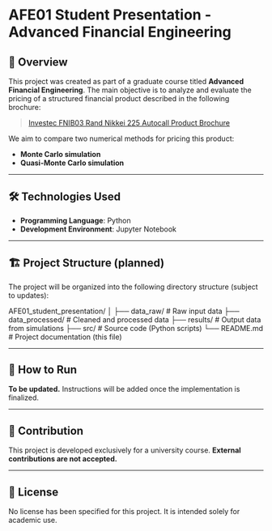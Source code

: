 # AFE01 Student Presentation - Advanced Financial Engineering

## 📌 Overview

This project was created as part of a graduate course titled **Advanced Financial Engineering**. The main objective is to analyze and evaluate the pricing of a structured financial product described in the following brochure:

> [Investec FNIB03 Rand Nikkei 225 Autocall Product Brochure](https://www.investec.com/content/dam/south-africa/intermediaries/invest/autocall/Investec%20FNIB03%20Rand%20Nikkei%20225%20Autocall%20Brochure%20and%20App%20Form.pdf)

We aim to compare two numerical methods for pricing this product:

- **Monte Carlo simulation**
- **Quasi-Monte Carlo simulation**

---

## 🛠 Technologies Used

- **Programming Language**: Python  
- **Development Environment**: Jupyter Notebook

---

## 🏗 Project Structure (planned)

The project will be organized into the following directory structure (subject to updates):

AFE01_student_presentation/
│
├── data_raw/ # Raw input data
├── data_processed/ # Cleaned and processed data
├── results/ # Output data from simulations
├── src/ # Source code (Python scripts)
└── README.md # Project documentation (this file)


---

## 🚀 How to Run

**To be updated.** Instructions will be added once the implementation is finalized.

---

## 🤝 Contribution

This project is developed exclusively for a university course. **External contributions are not accepted.**

---

## 📄 License

No license has been specified for this project. It is intended solely for academic use.
